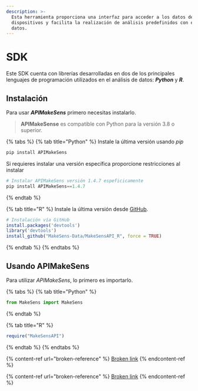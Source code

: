 ```yaml
---
description: >-
  Esta herramienta proporciona una interfaz para acceder a los datos de nuestros
  dispositivos y facilita la realización de análisis predefinidos con estos
  datos.
---
```


# SDK

Este SDK cuenta con librerías desarrolladas en dos de los principales lenguajes de programación utilizados en el análisis de datos: _**Python**_ y _**R**_.&#x20;

## Instalación

Para usar _**APIMakeSens**_ primero necesitas instalarlo.

> **APIMakeSense** es compatible con Python para la versión 3.8 o superior.

{% tabs %}
{% tab title="Python" %}
Instale la última versión usando _pip_

```python
pip install APIMakeSens
```

Si requieres instalar una versión específica  proporcione restricciones al instalar

```python
# Instalar APIMakeSens versión 1.4.7 espeficicamente
pip install APIMakeSens==1.4.7
```
{% endtab %}

{% tab title="R" %}
Instale la última versión desde [GitHub](https://github.com/MakeSens-Data/MakeSensAPI_R).

```r
# Instalación vía GitHub
install.packages('devtools')
library('devtools')
install_github("MakeSens-Data/MakeSensAPI_R", force = TRUE)
```
{% endtab %}
{% endtabs %}

## Usando APIMakeSens

Para utilizar _APIMakeSens_, lo primero es importarlo.

{% tabs %}
{% tab title="Python" %}
```python
from MakeSens import MakeSens
```
{% endtab %}

{% tab title="R" %}
```r
require("MakeSensAPI")
```
{% endtab %}
{% endtabs %}

{% content-ref url="broken-reference" %}
[Broken link](broken-reference)
{% endcontent-ref %}

{% content-ref url="broken-reference" %}
[Broken link](broken-reference)
{% endcontent-ref %}
